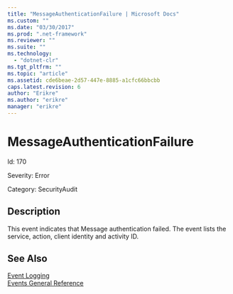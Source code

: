 ```yaml
---
title: "MessageAuthenticationFailure | Microsoft Docs"
ms.custom: ""
ms.date: "03/30/2017"
ms.prod: ".net-framework"
ms.reviewer: ""
ms.suite: ""
ms.technology: 
  - "dotnet-clr"
ms.tgt_pltfrm: ""
ms.topic: "article"
ms.assetid: cde6beae-2d57-447e-8885-a1cfc66bbcbb
caps.latest.revision: 6
author: "Erikre"
ms.author: "erikre"
manager: "erikre"
---
```

# MessageAuthenticationFailure
Id: 170  
  
 Severity: Error  
  
 Category: SecurityAudit  
  
## Description  
 This event indicates that Message authentication failed. The event lists the service, action, client identity and activity ID.  
  
## See Also  
 [Event Logging](../../../../../docs/framework/wcf/diagnostics/event-logging/index.md)   
 [Events General Reference](../../../../../docs/framework/wcf/diagnostics/event-logging/events-general-reference.md)